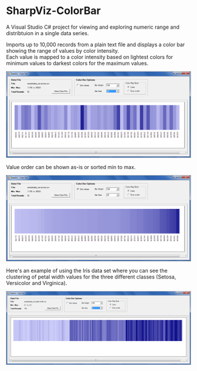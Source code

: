 # SharpViz-ColorBar
A Visual Studio C# project for viewing and exploring numeric range and distribtuion in a single data series.

Imports up to 10,000 records from a plain text file and displays a color bar showing the range of values by color intensity.  
Each value is mapped to a color intensity based on lightest colors for minimum values to darkest colors for the maximum values.

![ColorBar screenshot example](/images/sharpviz-colorbar-screenshot-1.png "ColorBar with car prices data series")

Value order can be shown as-is or sorted min to max.  

![ColorBar sort example](/images/sharpviz-colorbar-screenshot-2.png "Car prices sorted in ascending order")

Here's an example of using the Iris data set where you can see the clustering of petal width values for the three different classes (Setosa, Versicolor and Virginica).  

![ColorBar Iris data set example](/images/sharpviz-colorbar-screenshot-3.png "Iris petal width values and clustering")
